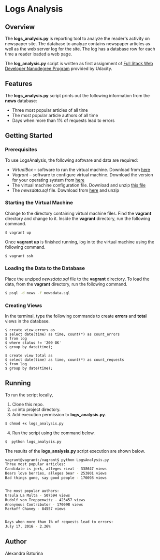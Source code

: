 # Logs Analysis
## Overview
The **logs_analysis.py** is reporting tool to analyze the reader's activity on newspaper site. The database to analyze contains newspaper articles as well as the web server log for the site. The log has a database row for each time a reader loaded a web page.

The **log_analysis.py** script is written as first assignment of [Full Stack Web Developer Nanodegree Program](https://www.udacity.com/course/full-stack-web-developer-nanodegree--nd0044) provided by Udacity.
## Features
The **logs_analysis.py** script prints out the following information from the **news** database:
  - Three most popular articles of all time
  - The most popular article authors of all time
  - Days when more than 1% of requests lead to errors
## Getting Started
### Prerequisites
To use LogsAnalysis, the following software and data are required:
  - *VirtualBox* – software to run the virtual machine. Download from [here](https://www.virtualbox.org/wiki/Download_Old_Builds_5_1)
  - *Vagrant* – software to configure virtual machine. Download the version for your operating system from [here](https://www.vagrantup.com/downloads.html)
  - The virtual machine configuration file. Download and unzip [this file](https://s3.amazonaws.com/video.udacity-data.com/topher/2018/April/5acfbfa3_fsnd-virtual-machine/fsnd-virtual-machine.zip)
  - The *newsdata.sql* file. Download from [here](https://d17h27t6h515a5.cloudfront.net/topher/2016/August/57b5f748_newsdata/newsdata.zip) and unzip

### Starting the Virtual Machine
Change to the directory containing virtual machine files. Find the **vagrant** directory and change to it. Inside the **vagrant** directory, run the following command.
```sh
$ vagrant up
```
Once **vagrant up** is finished running, log in to the virtual machine using the following command.
```sh
$ vagrant ssh
```
### Loading the Data to the Database
Place the unziped *newsdata.sql* file to the **vagrant** directory. To load the data, from the **vagrant** directory, run the following command.
```sh
$ psql -d news -f newsdata.sql
```
### Creating Views
In the terminal, type the following commands to create __errors__ and __total__ views in the database.
```
$ create view errors as
$ select date(time) as time, count(*) as count_errors
$ from log
$ where status != '200 OK'
$ group by date(time);
```
```
$ create view total as
$ select date(time) as time, count(*) as count_requests
$ from log
$ group by date(time);
```
## Running
To run the script locally,
1. Clone this repo.
2. ```cd``` into project directory.
3. Add execution permission to **logs_analysis.py**.
```sh
$ chmod +x logs_analysis.py
```
4. Run the script using the command below.
```sh
$  python logs_analysis.py
```

The results of the **logs_analysis.py** script execution are shown below.
```sh
vagrant@vagrant:/vagrant$ python LogsAnalysis.py
Three most popular articles:
Candidate is jerk, alleges rival - 338647 views
Bears love berries, alleges bear - 253801 views
Bad things gone, say good people - 170098 views


The most popular authors:
Ursula La Multa - 507594 views
Rudolf von Treppenwitz - 423457 views
Anonymous Contributor - 170098 views
Markoff Chaney - 84557 views


Days when more than 1% of requests lead to errors:
July 17, 2016 - 2.26%
```
## Author
Alexandra Baturina
